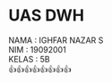 # UAS DWH
NAMA : IGHFAR NAZAR S
<br>
NIM : 19092001
<br>
KELAS : 5B
<br>
:+1::+1::+1::+1::+1::+1::+1::+1:
